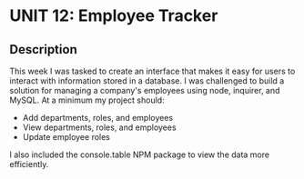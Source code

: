 # UNIT 12: Employee Tracker

## Description
This week I was tasked to create an interface that makes it easy for users to interact with information stored in a database. I was challenged to build a solution for managing a company's employees using node, inquirer, and MySQL. At a minimum my project should:

* Add departments, roles, and employees
* View departments, roles, and employees
* Update employee roles

I also included the console.table NPM package to view the data more efficiently. 